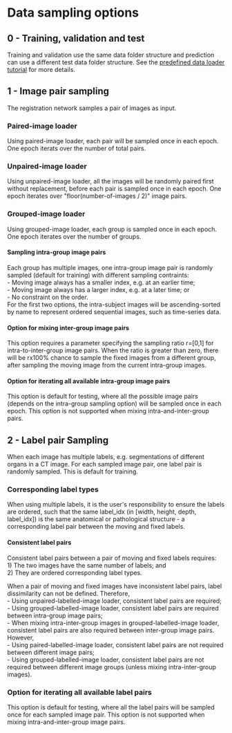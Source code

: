 # Data sampling options

## 0 - Training, validation and test
Training and validation use the same data folder structure and prediction can use a different test data folder structure. See the [predefined data loader tutorial](./predefined_loader.md) for more details. 

## 1 - Image pair sampling
The registration network samples a pair of images as input.

### Paired-image loader
Using paired-image loader, each pair will be sampled once in each epoch. One epoch iterats over the number of total pairs.

### Unpaired-image loader
Using unpaired-image loader, all the images will be randomly paired first without replacement, before each pair is sampled once in each epoch. One epoch iterates over "floor(number-of-images / 2)" image pairs.

### Grouped-image loader
Using grouped-image loader, each group is sampled once in each epoch. One epoch iterates over the number of groups. 

#### Sampling intra-group image pairs
Each group has multiple images, one intra-group image pair is randomly sampled (default for training) with different sampling contraints:  
    - Moving image always has a smaller index, e.g. at an earlier time;  
    - Moving image always has a larger index, e.g. at a later time; or  
    - No constraint on the order.  
For the first two options, the intra-subject images will be ascending-sorted by name to represent ordered sequential images, such as time-series data.

#### Option for mixing inter-group image pairs
This option requires a parameter specifying the sampling ratio r=[0,1] for intra-to-inter-group image pairs. When the ratio is greater than zero, there will be rx100% chance to sample the fixed images from a different group, after sampling the moving image from the current intra-group images.

#### Option for iterating all available intra-group image pairs
This option is default for testing, where all the possible image pairs (depends on the intra-group sampling option) will be sampled once in each epoch. This option is not supported when mixing intra-and-inter-group pairs.


## 2 - Label pair Sampling
When each image has multiple labels, e.g. segmentations of different organs in a CT image. For each sampled image pair, one label pair is randomly sampled. This is default for training.

### Corresponding label types
When using multiple labels, it is the user's responsibility to ensure the labels are ordered, such that the same label_idx (in [width, height, depth, label_idx]) is the same anatomical or pathological structure - a corresponding label pair between the moving and fixed labels.  

#### Consistent label pairs
Consistent label pairs between a pair of moving and fixed labels requires:  
    1) The two images have the same number of labels; and  
    2) They are ordered corresponding label types.

When a pair of moving and fixed images have inconsistent label pairs, label dissimilarity can not be defined. Therefore,  
    - Using unpaired-labelled-image loader, consistent label pairs are required;  
    - Using grouped-labelled-image loader, consistent label pairs are required between intra-group image pairs;  
    - When mixing intra-inter-group images in grouped-labelled-image loader, consistent label pairs are also required between inter-group image pairs.  
However,  
    - Using paired-labelled-image loader, consistent label pairs are not required between different image pairs;  
    - Using grouped-labelled-image loader, consistent label pairs are not required between different image groups (unless mixing intra-inter-group images).  


### Option for iterating all available label pairs
This option is default for testing, where all the label pairs will be sampled once for each sampled image pair. This option is not supported when mixing intra-and-inter-group image pairs.
